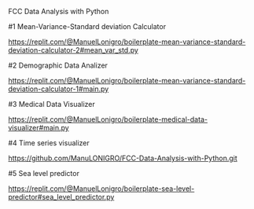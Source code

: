 FCC Data Analysis with Python

#1 Mean-Variance-Standard deviation Calculator

https://replit.com/@ManuelLonigro/boilerplate-mean-variance-standard-deviation-calculator-2#mean_var_std.py

#2 Demographic Data Analizer

https://replit.com/@ManuelLonigro/boilerplate-mean-variance-standard-deviation-calculator-1#main.py

#3 Medical Data Visualizer

https://replit.com/@ManuelLonigro/boilerplate-medical-data-visualizer#main.py

#4 Time series visualizer

https://github.com/ManuLONIGRO/FCC-Data-Analysis-with-Python.git

#5 Sea level predictor

https://replit.com/@ManuelLonigro/boilerplate-sea-level-predictor#sea_level_predictor.py
